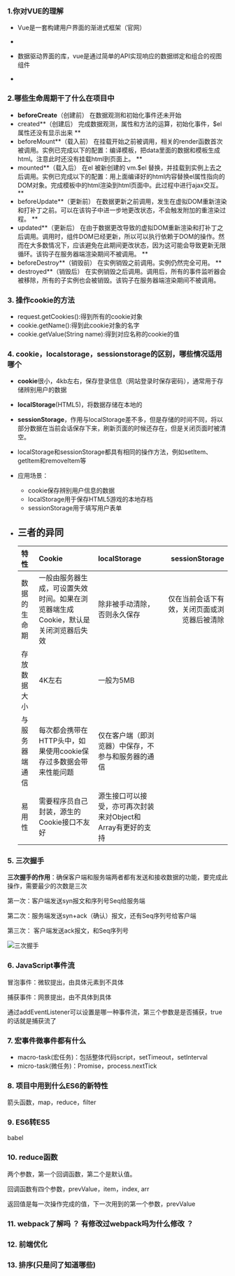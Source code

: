 ### 1.你对VUE的理解

-  Vue是一套构建用户界面的渐进式框架（官网）
- 

- 数据驱动界面的库，vue是通过简单的API实现响应的数据绑定和组合的视图组件
- 

### 2.哪些生命周期干了什么在项目中

-  **beforeCreate**（创建前） 在数据观测和初始化事件还未开始
- created**（创建后） 完成数据观测，属性和方法的运算，初始化事件，$el属性还没有显示出来
  **
- beforeMount**（载入前） 在挂载开始之前被调用，相关的render函数首次被调用。实例已完成以下的配置：编译模板，把data里面的数据和模板生成html。注意此时还没有挂载html到页面上。
  **
- mounted**（载入后） 在el 被新创建的 vm.$el 替换，并挂载到实例上去之后调用。实例已完成以下的配置：用上面编译好的html内容替换el属性指向的DOM对象。完成模板中的html渲染到html页面中。此过程中进行ajax交互。
  **
- beforeUpdate**（更新前） 在数据更新之前调用，发生在虚拟DOM重新渲染和打补丁之前。可以在该钩子中进一步地更改状态，不会触发附加的重渲染过程。
  **
- updated**（更新后） 在由于数据更改导致的虚拟DOM重新渲染和打补丁之后调用。调用时，组件DOM已经更新，所以可以执行依赖于DOM的操作。然而在大多数情况下，应该避免在此期间更改状态，因为这可能会导致更新无限循环。该钩子在服务器端渲染期间不被调用。
  **
- beforeDestroy**（销毁前） 在实例销毁之前调用。实例仍然完全可用。
  **
- destroyed**（销毁后） 在实例销毁之后调用。调用后，所有的事件监听器会被移除，所有的子实例也会被销毁。该钩子在服务器端渲染期间不被调用。 

### 3. 操作cookie的方法 

-  request.getCookies():得到所有的cookie对象 
-  cookie.getName():得到此cookie对象的名字 
-  cookie.getValue(String name):得到对应名称的cookie的值 

### 4. cookie，localstorage，sessionstorage的区别，哪些情况适用哪个 

- **cookie**很小，4kb左右，保存登录信息（网站登录时保存密码），通常用于存储辨别用户的数据

- **localStorage**(HTML5)，将数据存储在本地的

- **sessionStorage**，作用与localStorage差不多，但是存储的时间不同，将以部分数据在当前会话保存下来，刷新页面的时候还存在，但是关闭页面时被清空。

-  localStorage和sessionStorage都具有相同的操作方法，例如setItem、getItem和removeItem等 

- 应用场景：

  - cookie保存辨别用户信息的数据
  - localStorage用于保存HTML5游戏的本地存档
  - sessionStorage用于填写用户表单

- ## 三者的异同

  | 特性           | Cookie                                                       | localStorage                                                |                               sessionStorage |
  | :------------- | :----------------------------------------------------------- | :---------------------------------------------------------- | -------------------------------------------: |
  | 数据的生命期   | 一般由服务器生成，可设置失效时间。如果在浏览器端生成Cookie，默认是关闭浏览器后失效 | 除非被手动清除，否则永久保存                                | 仅在当前会话下有效，关闭页面或浏览器后被清除 |
  | 存放数据大小   | 4K左右                                                       | 一般为5MB                                                   |                                              |
  | 与服务器端通信 | 每次都会携带在HTTP头中，如果使用cookie保存过多数据会带来性能问题 | 仅在客户端（即浏览器）中保存，不参与和服务器的通信          |                                              |
  | 易用性         | 需要程序员自己封装，源生的Cookie接口不友好                   | 源生接口可以接受，亦可再次封装来对Object和Array有更好的支持 |                                              |

### 5. 三次握手 

**三次握手的作用**：确保客户端和服务端两者都有发送和接收数据的功能，要完成此操作，需要最少的次数是三次

第一次：客户端发送syn报文和序列号Seq给服务端

第二次：服务端发送syn+ack（确认）报文，还有Seq序列号给客户端

第三次： 客户端发送ack报文，和Seq序列号

![三次握手](D:\Note\笔记图片\三次握手.png)

### 6. JavaScript事件流 

冒泡事件：微软提出，由具体元素到不具体

捕获事件：网景提出，由不具体到具体

通过addEventListener可以设置是哪一种事件流，第三个参数是是否捕获，true的话就是捕获流了

### 7. 宏事件微事件都有什么 

- macro-task(宏任务)：包括整体代码script，setTimeout，setInterval
- micro-task(微任务)：Promise，process.nextTick

### 8. 项目中用到什么ES6的新特性 

箭头函数，map，reduce，filter

### 9. ES6转ES5 

babel

### 10. reduce函数 

两个参数，第一个回调函数，第二个是默认值。

回调函数有四个参数，prevValue，item，index, arr

返回值是每一次操作完成的值，下一次用到的第一个参数，prevValue

### 11. webpack了解吗 ？ 有修改过webpack吗为什么修改 ？

### 12. 前端优化 

### 13. 排序(只是问了知道哪些) 

###


